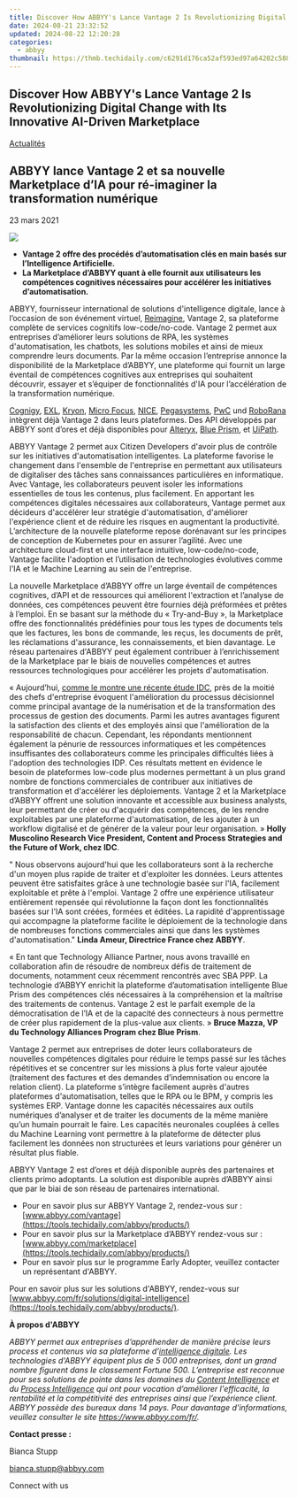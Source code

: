 ```yaml
---
title: Discover How ABBYY's Lance Vantage 2 Is Revolutionizing Digital Change with Its Innovative AI-Driven Marketplace
date: 2024-08-21 23:32:52
updated: 2024-08-22 12:20:28
categories:
  - abbyy
thumbnail: https://thmb.techidaily.com/c6291d176ca52af593ed97a64202c588c0b54ac6b9ff66af20d69e9744d56a33.jpeg
---
```


## Discover How ABBYY's Lance Vantage 2 Is Revolutionizing Digital Change with Its Innovative AI-Driven Marketplace

[Actualités](https://tools.techidaily.com/abbyy/products/)

## ABBYY lance Vantage 2 et sa nouvelle Marketplace d’IA pour ré-imaginer la transformation numérique

23 mars 2021

![](https://content.abbyy.com/-/media/project/abbyy/abbyy/branchtemplates/shutterstock_1272462163_1296-x-729.jpg?h=729&iar=0&w=1296)

* **Vantage 2 offre des procédés d’automatisation clés en main basés sur l’Intelligence Artificielle.**
* **La Marketplace d’ABBYY quant à elle fournit aux utilisateurs les compétences cognitives nécessaires pour accélérer les initiatives d’automatisation.**

ABBYY, fournisseur international de solutions d'intelligence digitale, lance à l’occasion de son événement virtuel, [Reimagine](https://tools.techidaily.com/abbyy/products/), Vantage 2, sa plateforme complète de services cognitifs low-code/no-code. Vantage 2 permet aux entreprises d’améliorer leurs solutions de RPA, les systèmes d'automatisation, les chatbots, les solutions mobiles et ainsi de mieux comprendre leurs documents. Par la même occasion l’entreprise annonce la disponibilité de la Marketplace d’ABBYY, une plateforme qui fournit un large éventail de compétences cognitives aux entreprises qui souhaitent découvrir, essayer et s’équiper de fonctionnalités d'IA pour l’accélération de la transformation numérique.

[Cognigy](https://www.cognigy.com/ "Cognigy"), [EXL](https://www.exlservice.com/ "EXL"), [Kryon](https://www.kryonsystems.com/ "Kryon"), [Micro Focus](https://www.microfocus.com/ "Micro Focus"), [NICE](https://www.nice.com/ "NICE"), [Pegasystems](https://www.pega.com/ "Pegasystems"), [PwC](https://www.pwc.com/ "PwC") und [RoboRana](https://roborana.be/ "Roborana") intègrent déjà Vantage 2 dans leurs plateformes. Des API développés par ABBYY sont d’ores et déjà disponibles pour [Alteryx](https://www.alteryx.com/ "Alteryx"), [Blue Prism](https://www.blueprism.com/ "Blue Prism"), et [UiPath](https://www.uipath.com/ "UiPath").

ABBYY Vantage 2 permet aux Citizen Developers d'avoir plus de contrôle sur les initiatives d'automatisation intelligentes. La plateforme favorise le changement dans l'ensemble de l'entreprise en permettant aux utilisateurs de digitaliser des tâches sans connaissances particulières en informatique. Avec Vantage, les collaborateurs peuvent isoler les informations essentielles de tous les contenus, plus facilement. En apportant les compétences digitales nécessaires aux collaborateurs, Vantage permet aux décideurs d'accélérer leur stratégie d'automatisation, d'améliorer l'expérience client et de réduire les risques en augmentant la productivité. L’architecture de la nouvelle plateforme repose dorénavant sur les principes de conception de Kubernetes pour en assurer l’agilité. Avec une architecture cloud-first et une interface intuitive, low-code/no-code, Vantage facilite l'adoption et l’utilisation de technologies évolutives comme l'IA et le Machine Learning au sein de l'entreprise.

La nouvelle Marketplace d’ABBYY offre un large éventail de compétences cognitives, d’API et de ressources qui améliorent l'extraction et l’analyse de données, ces compétences peuvent être fournies déjà préformées et prêtes à l’emploi. En se basant sur la méthode du « Try-and-Buy », la Marketplace offre des fonctionnalités prédéfinies pour tous les types de documents tels que les factures, les bons de commande, les reçus, les documents de prêt, les réclamations d'assurance, les connaissements, et bien davantage. Le réseau partenaires d'ABBYY peut également contribuer à l’enrichissement de la Marketplace par le biais de nouvelles compétences et autres ressources technologiques pour accélérer les projets d'automatisation.

« Aujourd’hui, [comme le montre une récente étude IDC](https://www.idc.com/getdoc.jsp?containerId=US47502121 "étude IDC"), près de la moitié des chefs d'entreprise évoquent l'amélioration du processus décisionnel comme principal avantage de la numérisation et de la transformation des processus de gestion des documents. Parmi les autres avantages figurent la satisfaction des clients et des employés ainsi que l'amélioration de la responsabilité de chacun. Cependant, les répondants mentionnent également la pénurie de ressources informatiques et les compétences insuffisantes des collaborateurs comme les principales difficultés liées à l'adoption des technologies IDP. Ces résultats mettent en évidence le besoin de plateformes low-code plus modernes permettant à un plus grand nombre de fonctions commerciales de contribuer aux initiatives de transformation et d'accélérer les déploiements. Vantage 2 et la Marketplace d’ABBYY offrent une solution innovante et accessible aux business analysts, leur permettant de créer ou d'acquérir des compétences, de les rendre exploitables par une plateforme d'automatisation, de les ajouter à un workflow digitalisé et de générer de la valeur pour leur organisation. » **Holly Muscolino Research Vice President, Content and Process Strategies and the Future of Work, chez IDC**.

" Nous observons aujourd'hui que les collaborateurs sont à la recherche d'un moyen plus rapide de traiter et d'exploiter les données. Leurs attentes peuvent être satisfaites grâce à une technologie basée sur l'IA, facilement exploitable et prête à l'emploi. Vantage 2 offre une expérience utilisateur entièrement repensée qui révolutionne la façon dont les fonctionnalités basées sur l'IA sont créées, formées et éditées. La rapidité d'apprentissage qui accompagne la plateforme facilite le déploiement de la technologie dans de nombreuses fonctions commerciales ainsi que dans les systèmes d'automatisation." **Linda Ameur, Directrice France chez ABBYY**.

« En tant que Technology Alliance Partner, nous avons travaillé en collaboration afin de résoudre de nombreux défis de traitement de documents, notamment ceux récemment rencontrés avec SBA PPP. La technologie d’ABBYY enrichit la plateforme d’automatisation intelligente Blue Prism des compétences clés nécessaires à la compréhension et la maîtrise des traitements de contenus. Vantage 2 est le parfait exemple de la démocratisation de l’IA et de la capacité des connecteurs à nous permettre de créer plus rapidement de la plus-value aux clients. » **Bruce Mazza, VP du Technology Alliances Program chez Blue Prism**.

Vantage 2 permet aux entreprises de doter leurs collaborateurs de nouvelles compétences digitales pour réduire le temps passé sur les tâches répétitives et se concentrer sur les missions à plus forte valeur ajoutée (traitement des factures et des demandes d’indemnisation ou encore la relation client). La plateforme s’intègre facilement auprès d'autres plateformes d'automatisation, telles que le RPA ou le BPM, y compris les systèmes ERP. Vantage donne les capacités nécessaires aux outils numériques d’analyser et de traiter les documents de la même manière qu’un humain pourrait le faire. Les capacités neuronales couplées à celles du Machine Learning vont permettre à la plateforme de détecter plus facilement les données non structurées et leurs variations pour générer un résultat plus fiable.

ABBYY Vantage 2 est d’ores et déjà disponible auprès des partenaires et clients primo adoptants. La solution est disponible auprès d’ABBYY ainsi que par le biai de son réseau de partenaires international.

* Pour en savoir plus sur ABBYY Vantage 2, rendez-vous sur : [www.abbyy.com/vantage](https://tools.techidaily.com/abbyy/products/)
* Pour en savoir plus sur la Marketplace d’ABBYY rendez-vous sur : [www.abbyy.com/marketplace](https://tools.techidaily.com/abbyy/products/)
* Pour en savoir plus sur le programme Early Adopter, veuillez contacter un représentant d'ABBYY.

Pour en savoir plus sur les solutions d'ABBYY, rendez-vous sur [www.abbyy.com/fr/solutions/digital-intelligence](https://tools.techidaily.com/abbyy/products/).

**À propos d'ABBYY**

_ABBYY permet aux entreprises d’appréhender de manière précise leurs process et contenus via sa plateforme d'[intelligence digitale](https://tools.techidaily.com/abbyy/products/). Les technologies d'ABBYY équipent plus de 5 000 entreprises, dont un grand nombre figurent dans le classement Fortune 500\. L’entreprise est reconnue pour ses solutions de pointe dans les domaines du [Content Intelligence](https://tools.techidaily.com/abbyy/products/) et du [Process Intelligence](https://tools.techidaily.com/abbyy/products/) qui ont pour vocation d’améliorer l'efficacité, la rentabilité et la compétitivité des entreprises ainsi que l’expérience client. ABBYY possède des bureaux dans 14 pays. Pour davantage d'informations, veuillez consulter le site <https://www.abbyy.com/fr/>._

**Contact presse :**

Bianca Stupp

[bianca.stupp@abbyy.com](https://tools.techidaily.com/abbyy/products/)  
  
Connect with us

<ins class="adsbygoogle"
     style="display:block"
     data-ad-format="autorelaxed"
     data-ad-client="ca-pub-7571918770474297"
     data-ad-slot="1223367746"></ins>



<ins class="adsbygoogle"
     style="display:block"
     data-ad-client="ca-pub-7571918770474297"
     data-ad-slot="8358498916"
     data-ad-format="auto"
     data-full-width-responsive="true"></ins>
